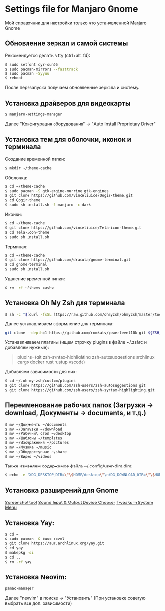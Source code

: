 # Settings file for Manjaro Gnome
Мой справочник для настройки только что установленной Manjaro Gnome

## Обновление зеркал и самой системы
Рекомендуется делать в tty (ctrl+alt+f4):
```sh
$ sudo setfont cyr-sun16
$ sudo pacman-mirrors --fasttrack
$ sudo pacman -Syyuu
$ reboot
```
После перезапуска получаем обновленные зеркала и систему.

## Установка драйверов для видеокарты
```sh
$ manjaro-settings-manager
```
Далее "Конфигурация оборудования" -> "Auto Install Proprietary Driver"

## Установка тем для оболочки, иконок и терминала
Создание временной папки:
```sh
$ mkdir ~/theme-cache
```

Оболочка:
```sh
$ cd ~/theme-cache
$ sudo pacman -S gtk-engine-murrine gtk-engines
$ git clone https://github.com/vinceliuice/Qogir-theme.git
$ cd Qogir-theme
$ sudo sh install.sh -l manjaro -c dark
```
Иконки:
```sh
$ cd ~/theme-cache
$ git clone https://github.com/vinceliuice/Tela-icon-theme.git
$ cd Tela-icon-theme
$ sudo sh install.sh
```

Терминал:
```sh
$ cd ~/theme-cache
$ git clone https://github.com/dracula/gnome-terminal.git
$ cd gnome-terminal
$ sudo sh install.sh
```

Удаление временной папки:
```sh
$ rm -rf ~/theme-cache
```

## Установка Oh My Zsh для терминала
```sh
$ sh -c "$(curl -fsSL https://raw.github.com/ohmyzsh/ohmyzsh/master/tools/install.sh)"
```
Далее устанавливаем оформление для терминала:
```sh
git clone --depth=1 https://github.com/romkatv/powerlevel10k.git ${ZSH_CUSTOM:-$HOME/.oh-my-zsh/custom}/themes/powerlevel10k
```
Устанавлниваем плагины (ищем строчку plugins в файле ~/.zshrc и добавляем нужные):
> plugins=(git zsh-syntax-highlighting zsh-autosuggestions archlinux cargo docker rust rustup vscode)

Добавляем зависимости для них:
```sh
$ cd ~/.oh-my-zsh/custom/plugins
$ git clone https://github.com/zsh-users/zsh-autosuggestions.git
$ git clone https://github.com/zsh-users/zsh-syntax-highlighting.git
```

## Переименование рабочих папок (Загрузки -> download, Документы -> documents, и т.д.)
```sh
$ mv ~/Документы ~/documents
$ mv ~/Загрузки ~/download
$ mv ~/Рабочий\ стол ~/desktop
$ mv ~/Шаблоны ~/templates
$ mv ~/Изображения ~/pictures
$ mv ~/Музыка ~/music
$ mv ~/Общедоступные ~/share
$ mv ~/Видео ~/videos
```
Также изменяем содержимое файла ~/.config/user-dirs.dirs:
```sh
$ echo -e "XDG_DESKTOP_DIR=\"\$HOME/desktop\"\nXDG_DOWNLOAD_DIR=\"\$HOME/download\"\nXDG_TEMPLATES_DIR=\"\$HOME/templates\"\nXDG_PUBLICSHARE_DIR=\"\$HOME/share\"\nXDG_DOCUMENTS_DIR=\"\$HOME/documents\"\nXDG_MUSIC_DIR=\"\$HOME/music\"\nXDG_PICTURES_DIR=\"\$HOME/pictures\"\nXDG_VIDEOS_DIR=\"\$HOME/videos\"" > ~/.config/user-dirs.dirs
```

## Установка разширений для Gnome
[Screenshot tool](https://extensions.gnome.org/extension/1112/screenshot-tool/)
[Sound Input & Output Device Chooser](https://extensions.gnome.org/extension/906/sound-output-device-chooser/)
[Tweaks in System Menu](https://extensions.gnome.org/extension/1653/tweaks-in-system-menu/)

## Установка Yay:
```sh
$ cd ~
$ sudo pacman -S base-devel
$ git clone https://aur.archlinux.org/yay.git
$ cd yay
$ makepkg -si
$ cd ..
$ rm -rf yay
```

## Установка Neovim:
```sh
pamac-manager 
```
Далее "neovim" в поиске -> "Установить" (При установке советую выбрать все доп. зависимости)
